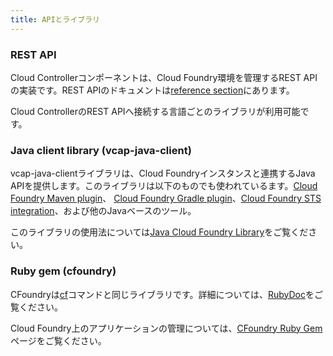 ```yaml
---
title: APIとライブラリ
---
```


### REST API ###

Cloud Controllerコンポーネントは、Cloud Foundry環境を管理するREST APIの実装です。REST
APIのドキュメントは[reference section](/docs/reference/cc-api.html)にあります。

Cloud ControllerのREST APIへ接続する言語ごとのライブラリが利用可能です。

### Java client library (vcap-java-client) ###

vcap-java-clientライブラリは、Cloud Foundryインスタンスと連携するJava
APIを提供します。このライブラリは以下のものでも使われているます。[Cloud Foundry Maven
plugin](../build-tools/maven.html)、 [Cloud Foundry Gradle
plugin](../build-tools/gradle.html)、[Cloud Foundry STS
integration](../ide/sts.html)、および他のJavaベースのツール。

このライブラリの使用法については[Java Cloud Foundry Library](./java-client.html)をご覧ください。

### Ruby gem (cfoundry) ###

CFoundryは[cf](/docs/using/managing-apps/cf/index.html)コマンドと同じライブラリです。詳細については、[RubyDoc](http://rubydoc.info/gems/cfoundry)をご覧ください。

Cloud Foundry上のアプリケーションの管理については、[CFoundry Ruby
Gem](./ruby-cfoundry.html)ページをご覧ください。

